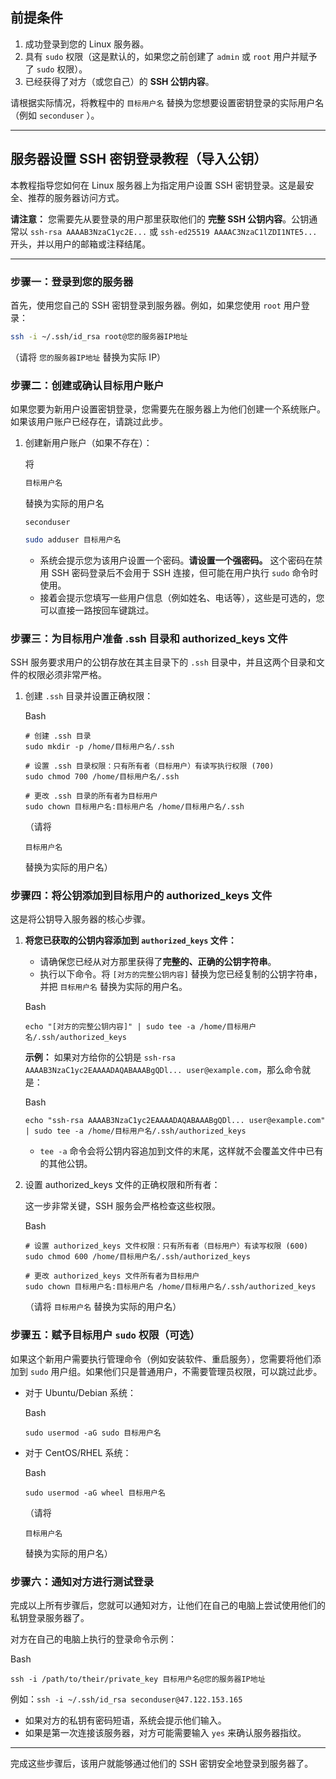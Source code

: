 ## 前提条件

1. 成功登录到您的 Linux 服务器。
2. 具有 `sudo` 权限（这是默认的，如果您之前创建了 `admin` 或 `root` 用户并赋予了 `sudo` 权限）。
3. 已经获得了对方（或您自己）的 **SSH 公钥内容**。

请根据实际情况，将教程中的 `目标用户名` 替换为您想要设置密钥登录的实际用户名（例如 `seconduser` ）。

------

## **服务器设置 SSH 密钥登录教程（导入公钥）**

本教程指导您如何在 Linux 服务器上为指定用户设置 SSH 密钥登录。这是最安全、推荐的服务器访问方式。

**请注意：** 您需要先从要登录的用户那里获取他们的 **完整 SSH 公钥内容**。公钥通常以 `ssh-rsa AAAAB3NzaC1yc2E...` 或 `ssh-ed25519 AAAAC3NzaC1lZDI1NTE5...` 开头，并以用户的邮箱或注释结尾。

------

### **步骤一：登录到您的服务器**

首先，使用您自己的 SSH 密钥登录到服务器。例如，如果您使用 `root` 用户登录：



```bash
ssh -i ~/.ssh/id_rsa root@您的服务器IP地址
```

（请将 `您的服务器IP地址` 替换为实际 IP）

### **步骤二：创建或确认目标用户账户**

如果您要为新用户设置密钥登录，您需要先在服务器上为他们创建一个系统账户。如果该用户账户已经存在，请跳过此步。

1. 创建新用户账户（如果不存在）：

   将 

   ```bash
   目标用户名
   ```

    替换为实际的用户名

   ```
   seconduser
   ```

   ```bash
   sudo adduser 目标用户名
   ```

   - 系统会提示您为该用户设置一个密码。**请设置一个强密码。** 这个密码在禁用 SSH 密码登录后不会用于 SSH 连接，但可能在用户执行 `sudo` 命令时使用。
   - 接着会提示您填写一些用户信息（例如姓名、电话等），这些是可选的，您可以直接一路按回车键跳过。

### **步骤三：为目标用户准备 .ssh 目录和 authorized_keys 文件**

SSH 服务要求用户的公钥存放在其主目录下的 `.ssh` 目录中，并且这两个目录和文件的权限必须非常严格。

1. 创建 `.ssh` 目录并设置正确权限：

   Bash

   ```
   # 创建 .ssh 目录
   sudo mkdir -p /home/目标用户名/.ssh
   
   # 设置 .ssh 目录权限：只有所有者（目标用户）有读写执行权限 (700)
   sudo chmod 700 /home/目标用户名/.ssh
   
   # 更改 .ssh 目录的所有者为目标用户
   sudo chown 目标用户名:目标用户名 /home/目标用户名/.ssh
   ```

   （请将 

   ```
   目标用户名
   ```

    替换为实际的用户名）

### **步骤四：将公钥添加到目标用户的 authorized_keys 文件**

这是将公钥导入服务器的核心步骤。

1. **将您已获取的公钥内容添加到 `authorized_keys` 文件：**

   - 请确保您已经从对方那里获得了**完整的、正确的公钥字符串**。
   - 执行以下命令。将 `[对方的完整公钥内容]` 替换为您已经复制的公钥字符串，并把 `目标用户名` 替换为实际的用户名。

   Bash

   ```
   echo "[对方的完整公钥内容]" | sudo tee -a /home/目标用户名/.ssh/authorized_keys
   ```

   **示例：** 如果对方给你的公钥是 `ssh-rsa AAAAB3NzaC1yc2EAAAADAQABAAABgQDl... user@example.com`，那么命令就是：

   Bash

   ```
   echo "ssh-rsa AAAAB3NzaC1yc2EAAAADAQABAAABgQDl... user@example.com" | sudo tee -a /home/目标用户名/.ssh/authorized_keys
   ```

   - `tee -a` 命令会将公钥内容追加到文件的末尾，这样就不会覆盖文件中已有的其他公钥。

2. 设置 authorized_keys 文件的正确权限和所有者：

   这一步非常关键，SSH 服务会严格检查这些权限。

   Bash

   ```
   # 设置 authorized_keys 文件权限：只有所有者（目标用户）有读写权限 (600)
   sudo chmod 600 /home/目标用户名/.ssh/authorized_keys
   
   # 更改 authorized_keys 文件所有者为目标用户
   sudo chown 目标用户名:目标用户名 /home/目标用户名/.ssh/authorized_keys
   ```

   （请将 `目标用户名` 替换为实际的用户名）

### **步骤五：赋予目标用户 `sudo` 权限（可选）**

如果这个新用户需要执行管理命令（例如安装软件、重启服务），您需要将他们添加到 `sudo` 用户组。如果他们只是普通用户，不需要管理员权限，可以跳过此步。

- 对于 Ubuntu/Debian 系统：

  Bash

  ```
  sudo usermod -aG sudo 目标用户名
  ```

- 对于 CentOS/RHEL 系统：

  Bash

  ```
  sudo usermod -aG wheel 目标用户名
  ```

  （请将 

  ```
  目标用户名
  ```

   替换为实际的用户名）

### **步骤六：通知对方进行测试登录**

完成以上所有步骤后，您就可以通知对方，让他们在自己的电脑上尝试使用他们的私钥登录服务器了。

对方在自己的电脑上执行的登录命令示例：

Bash

```
ssh -i /path/to/their/private_key 目标用户名@您的服务器IP地址
```

例如：`ssh -i ~/.ssh/id_rsa seconduser@47.122.153.165`

- 如果对方的私钥有密码短语，系统会提示他们输入。
- 如果是第一次连接该服务器，对方可能需要输入 `yes` 来确认服务器指纹。

------

完成这些步骤后，该用户就能够通过他们的 SSH 密钥安全地登录到服务器了。